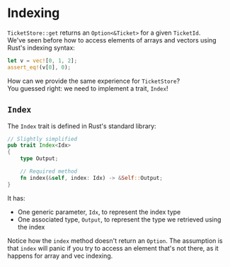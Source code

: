# Indexing

`TicketStore::get` returns an `Option<&Ticket>` for a given `TicketId`.  
We've seen before how to access elements of arrays and vectors using Rust's 
indexing syntax:

```rust
let v = vec![0, 1, 2];
assert_eq!(v[0], 0);
```

How can we provide the same experience for `TicketStore`?  
You guessed right: we need to implement a trait, `Index`!

## `Index`

The `Index` trait is defined in Rust's standard library:

```rust
// Slightly simplified
pub trait Index<Idx>
{
    type Output;

    // Required method
    fn index(&self, index: Idx) -> &Self::Output;
}
```

It has:

- One generic parameter, `Idx`, to represent the index type
- One associated type, `Output`, to represent the type we retrieved using the index

Notice how the `index` method doesn't return an `Option`. The assumption is that
`index` will panic if you try to access an element that's not there, as it happens
for array and vec indexing.